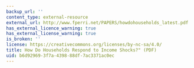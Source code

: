 ```yaml
---
backup_url: ''
content_type: external-resource
external_url: http://www.fperri.net/PAPERS/howdohouseholds_latest.pdf
has_external_licence_warning: true
has_external_license_warning: true
is_broken: ''
license: https://creativecommons.org/licenses/by-nc-sa/4.0/
title: How Do Households Respond to Income Shocks?" (PDF)
uid: b6d92969-3f7a-4398-88df-7ac3371ac0ec
---
```

